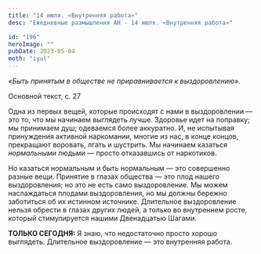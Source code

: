 ```yaml
---
title: "14 июля. «Внутренняя работа»"
desc: "Ежедневные размышления АН - 14 июля. «Внутренняя работа»"

id: "196"
heroImage: ""
pubDate: 2023-05-04
moth: "iyul"
---
```


_«Быть принятым в обществе не приравнивается к выздоровлению»._

Основной текст, с. 27

Одна из первых вещей, которые происходят с нами в выздоровлении — это то, что
мы начинаем выглядеть лучше. Здоровье идет на поправку; мы принимаем душ;
одеваемся более аккуратно. И, не испытывая принуждения активной наркомании,
многие из нас, в конце концов, прекращают воровать, лгать и шустрить. Мы
начинаем казаться _нормальными_ людьми — просто отказавшись от наркотиков.

Но казаться нормальным и быть нормальным — это совершенно разные вещи.
Принятие в глазах общества — это плод нашего выздоровления; но это не есть
само выздоровление. Мы можем наслаждаться плодами выздоровления, но мы должны
бережно заботиться об их истинном источнике. Длительное выздоровление нельзя
обрести в глазах других людей, а только во внутреннем росте, который
стимулируется нашими Двенадцатью Шагами.

**ТОЛЬКО СЕГОДНЯ:** Я знаю, что недостаточно просто хорошо выглядеть.
Длительное выздоровление — это внутренняя работа.
